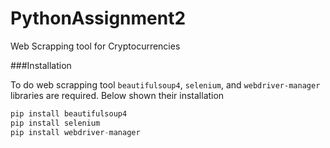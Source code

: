 # PythonAssignment2
 Web Scrapping tool for Cryptocurrencies 

###Installation 

To do web scrapping tool ```beautifulsoup4```, ```selenium```, and ```webdriver-manager``` libraries are required. Below shown their installation

```python
pip install beautifulsoup4
pip install selenium
pip install webdriver-manager
```
